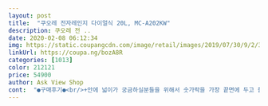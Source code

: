 ```yaml
---
layout: post 
title:  "쿠오레 전자레인지 다이얼식 20L, MC-A202KW" 
description: 쿠오레 전 ..
date: 2020-02-08 06:12:34 
img: https://static.coupangcdn.com/image/retail/images/2019/07/30/9/2/38dda48d-3833-44cf-ad18-9f2289692dd6.jpg 
linkUrl: https://coupa.ng/bozA8R 
categories: [1013] 
color: 212121 
price: 54900 
author: Ask View Shop 
cont:  "●구매후기●<br/>+안에 넓이가 궁금하실분들을 위해서 숫가락을 가장 끝면에 두고 촬영했어요.<br/> 생각보다 깊이가 있어요.<br/><br/>가격대비 이정도의 제품이면 필요하신분들께 적극 추천해드리고싶습니다~~~^^<br/>가격대비 이정도의 퀄리트면 가성비 짱~입니다<br/>가격완전 저렴하고 작동법도 쉬워서 상세설명 읽어보고 구입했어요.<br/><br/>간편한 다이얼식이라 원하는 시간에 맞춰 돌리기만 하면됨<br/>계란찜을 이제 간단하게 전자렌지로 할수 있어서 행복♥<br/>구성이 워낙 간단해서 사용하는데 크게 어렵지않습니다<br/>군더더기없이 깔끔 심플한디자인에 사용설명도 아주 간편해서 좋네요<br/>기존 사용하고있었던 전자레인지는 정면 창이 조리중에도 까맣게 안이 안보이는데 쿠오레 전자레인지는 조리중 상황이 훤희 다보여서 정말 좋으네요<br/>기존 사용했던 전자레인지는 용량이 컸었는데 쿠오레전자레인지는 거기에비하면 좀 작은편이네요<br/>기존 전자레인지보다 훨씬 가벼운 무게<br/>기존에 13년 사용하던 전자레인지가 다이얼 버튼이 갑작스레 작동이 안되어 급하게 알아보다 구매했어요.<br/><br/>다이얼식이라서 그런지 레트로한 느낌이 들어서 같이 시킨 레트로 믹서기와도 적당히 어울리네요.<br/><br/>단점 : 중간에 꺼내고 싶으면 그냥 열면 되나 꼭 남은 타이머를 0으로 해야하는 불편함이 있음<br/>마트에서 파는 피자  한판이 안들어가서 반으로 나눠<br/>문을 열고닫을때 조명 안들어오고 작동시에만 조명이 나오지만 사용하는데 큰 지장없음<br/>배송 : 로켓배송으로 주문 다음날 바로 배송됨<br/>보온 해동 약 중 강 5단계 출력조절과 1~35까지 타이머 설정이 가능하게되어있꾸요 음식의 무게에따른 표시도 되어있습니다<br/>사무실  탕비실용으로도 좋을꺼 같음<br/>없을때는 편의점 도시락도 편의점에서 돌려와서 먹어야했죠 ㅠㅠ<br/>자취하면서 처음 사본 전자렌지인데요.<br/><br/>작동에 이상도 없고요.<br/><br/>장점 : 기존 전자레인지보다 자리 적게 차지함<br/>전체적으로 화이트색상에 앞창부분만 블랙톤이라 투톤의 조화가 아주 이쁘네요<br/>조금 아쉬운점 2가지가있는데 첫번째는 메뉴글씨표시가 좀 작은거같꾸요 버튼식보다 다이얼식이라 타이머 맞출때 좀 신경써서 잘 맞춰야할꺼가터요<br/>조리하고자하는 재료에 따라 출력상태를 숙지하고 사용해야하는 단점이 있음<br/>주방이 넓어보이는 시각적 효과가 있음<br/>착한가격에 구입해서 가성비 좋은편임<br/>처음에 받았을때 너무 무겁고 커보여서 놀랐어요<br/>초등 고학년 남매가 간단한 간식거리를 데워서 먹다보니 전자레인지가 필수라서 작동법 쉽고 간편한걸 찾았네요~<br/>출력을 조절할 수 있어 원하는 조리상태가 가능함<br/>쿠오레 전자레인지 MC<br/> -A202KW<br/>크기가 작은편이라 혼자 생활하는분들에게 좋을듯 함<br/>크기는 아주 작지도 아주크지도 않은정도<br/>평상시 모든가전제품이 복잡하거나 기능이 너무 많은걸 안좋아하는편인데 이부분에 대해선 만족한 제품입니다<br/>평소 출력은 중으로 해놓고 시간만 조절해서 사용하는중<br/>포장 : 제품 포장상태 양호하고 잘 감싸져서         파손위험없어보였어요.<br/><br/>피자를 데워서 먹어야 했음<br/>하지만 꺼내보니 귀엽습니다.<br/><br/>한국 에너지공단에서 대기전력 저강 우수제품으로 인정받은 에너지절약제품이라 더욱 믿음이가네요<br/>현재 사용5일차인데 크게 불편하거나 문제가 되는점은 없었음~<br/>" 
---
```

